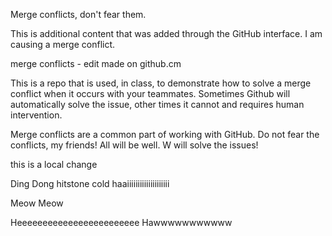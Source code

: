 Merge conflicts, don't fear them.

This is additional content that was added through the GitHub interface. I am causing a merge conflict.

merge conflicts - edit made on github.cm

This is a repo that is used, in class, to demonstrate how to solve a merge conflict when it occurs with your teammates. Sometimes Github will automatically solve the issue, other times it cannot and requires human intervention.

Merge conflicts are a common part of working with GitHub. Do not fear the conflicts, my friends! All will be well. W will solve the issues!


this is a local change 

Ding Dong hitstone cold haaiiiiiiiiiiiiiiiiiiii

Meow Meow 

Heeeeeeeeeeeeeeeeeeeeeeee Hawwwwwwwwwww

